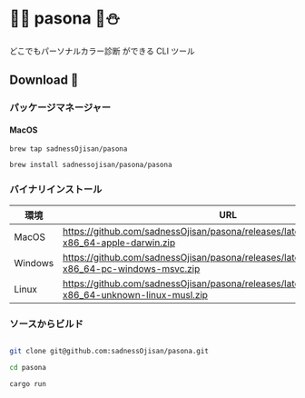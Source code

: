 # 🌸🌞 pasona 🍁⛄️

どこでもパーソナルカラー診断 ができる CLI ツール

## Download 💽

### パッケージマネージャー

#### MacOS

```
brew tap sadnessOjisan/pasona

brew install sadnessojisan/pasona/pasona
```

### バイナリインストール

| 環境    | URL                                                                                                   |
| ------- | ----------------------------------------------------------------------------------------------------- |
| MacOS   | https://github.com/sadnessOjisan/pasona/releases/latest/download/pasona-x86_64-apple-darwin.zip       |
| Windows | https://github.com/sadnessOjisan/pasona/releases/latest/download/pasona-x86_64-pc-windows-msvc.zip    |
| Linux   | https://github.com/sadnessOjisan/pasona/releases/latest/download/pasona-x86_64-unknown-linux-musl.zip |

### ソースからビルド

```sh

git clone git@github.com:sadnessOjisan/pasona.git

cd pasona

cargo run
```
